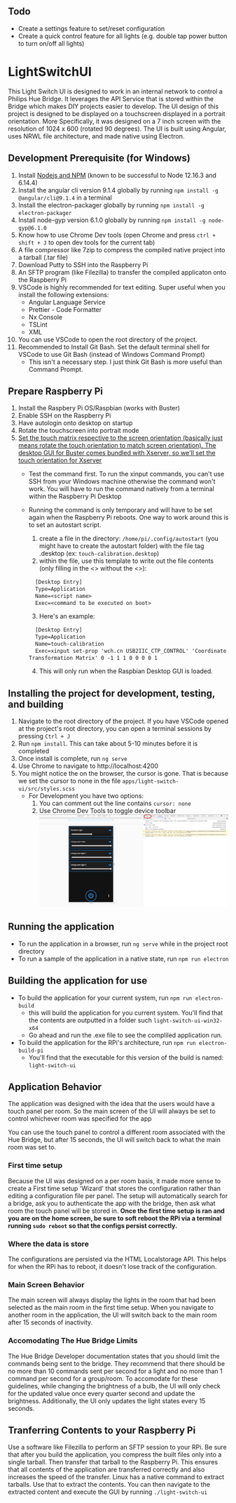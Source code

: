 ## Todo
- Create a settings feature to set/reset configuration
- Create a quick control feature for all lights (e.g. double tap power button to turn on/off all lights)



# LightSwitchUI

This Light Switch UI is designed to work in an internal network to control a Philips Hue Bridge. It leverages the API Service that is stored within the Bridge which makes DIY projects easier to develop. The UI design of this project is designed to be displayed on a touchscreen displayed in a portrait orientation. More Specifically, it was designed on a 7 inch screen with the resolution of 1024 x 600 (rotated 90 degrees). The UI is built using Angular, uses NRWL file architecture, and made native using Electron.

## Development Prerequisite (for Windows)

1.  Install [Nodejs and NPM](https://nodejs.org/en/download/releases/) (known to be successful to Node 12.16.3 and 6.14.4)
2.  Install the angular cli version 9.1.4 globally by running `npm install -g @angular/cli@9.1.4` in a terminal
2.  Install the electron-packager globally  by running `npm install -g electron-packager`
2.  Install node-gyp version 6.1.0 globally by running `npm install -g node-gyp@6.1.0`
2.  Know how to use Chrome Dev tools (open Chrome and press `ctrl + shift + J` to open dev tools for the current tab)
3.  A file compressor like 7zip to compress the compiled native project into a tarball (.tar file)
4.  Download Putty to SSH into the Raspberry Pi
5.  An SFTP program (like Filezilla) to transfer the compiled applicaton onto the Raspberry Pi
6.  VSCode is highly recommended for text editing. Super useful when you install the following extensions:
    - Angular Language Service
    - Prettier - Code Formatter
    - Nx Console
    - TSLint
    - XML
7. You can use VSCode to open the root directory of the project.
8. Recommended to Install Git Bash. Set the default terminal shell for VSCode to use Git Bash (instead of Windows Command Prompt)
    - This isn't a necessary step. I just think Git Bash is more useful than Command Prompt.

## Prepare Raspberry Pi

1. Install the Raspbery Pi OS/Raspbian (works with Buster)
2. Enable SSH on the Raspberry Pi
3. Have autologin onto desktop on startup
4. Rotate the touchscreen into portrait mode
5. [Set the touch matrix respective to the screen orientation (basically just means rotate the touch orientation to match screen orientation). The desktop GUI for Buster comes bundled with Xserver, so we'll set the touch orientation for Xserver](https://wiki.ubuntu.com/X/InputCoordinateTransformation)
    - Test the command first. To run the xinput commands, you can't use SSH from your Windows machine otherwise the command won't work. You will have to run the command natively from a terminal within the Raspberry Pi Desktop
    - Running the command is only temporary and will have to be set again when the Raspberry Pi reboots. One way to work around this is to set an autostart script.
        1. create a file in the directory: `/home/pi/.config/autostart` (you might have to create the autostart folder) with the file tag .desktop (ex: `touch-calibration.desktop`)
        2. within the file, use this template to write out the file contents (only filling in the <> without the <>):
        ```
          [Desktop Entry]
          Type=Application
          Name=<script name>
          Exec=<command to be executed on boot>
        ```

        3. Here's an example:
        ```
          [Desktop Entry]
          Type=Application
          Name=touch-calibration
          Exec=xinput set-prop 'wch.cn USB2IIC_CTP_CONTROL' 'Coordinate Transformation Matrix' 0 -1 1 1 0 0 0 0 1
        ```

        4. This will only run when the Raspbian Desktop GUI is loaded.

## Installing the project for development, testing, and building
1. Navigate to the root directory of the project. If you have VSCode opened at the project's root directory, you can open a terminal sessions by pressing `Ctrl + J`
2. Run `npm install`. This can take about 5-10 minutes before it is completed
3. Once install is complete, run `ng serve`
4. Use Chrome to navigate to http://localhost:4200
5. You might notice the on the browser, the cursor is gone. That is because we set the cursor to none in the file `apps/light-switch-ui/src/styles.scss`
    - For Development you have two options:
        1. You can comment out the line contains `cursor: none`
        2. Use Chrome Dev Tools to toggle device toolbar
        ![Use Chrome Dev Tools to toggle device toolbar](readme-assets/toggle-device-toolbar.png)

## Running the application
- To run the application in a browser, run `ng serve` while in the project root directory
- To run a sample of the application in a native state, run `npm run electron`

## Building the application for use
- To build the application for your current system, run `npm run electron-build`
    - this will build the application for you current system. You'll find that the contents are outputted in a folder such `light-switch-ui-win32-x64`
    - Go ahead and run the .exe file to see the compliled application run.
- To build the application for the RPi's architecture, run `npm run electron-build-pi`
    - You'll find that the executable for this version of the build is named: `light-switch-ui`

## Application Behavior
The application was designed with the idea that the users would have a touch panel per room. So the main screen of the UI will always be set to control whichever room was specified for the app

You can use the touch panel to control a different room associated with the Hue Bridge, but after 15 seconds, the UI will switch back to what the main room was set to.

### First time setup
Because the UI was designed on a per room basis, it made more sense to create a First time setup 'Wizard' that stores the configuration rather than editing a configuration file per panel. The setup will automatically search for a bridge, ask you to authenticate the app with the bridge, then ask what room the touch panel will be stored in. **Once the first time setup is ran and you are on the home screen, be sure to soft reboot the RPi via a terminal running `sudo reboot` so that the configs persist correctly.**

### Where the data is store
The configurations are persisted via the HTML Localstorage API. This helps for when the RPi has to reboot, it doesn't lose track of the configuration.

### Main Screen Behavior
The main screen will always display the lights in the room that had been selected as the main room in the first time setup. When you navigate to another room in the application, the UI will switch back to the main room after 15 seconds of inactivity.

### Accomodating The Hue Bridge Limits
The Hue Bridge Developer documentation states that you should limit the commands being sent to the bridge. They recommend that there should be no more than 10 commands sent per second for a light and no more than 1 command per second for a group/room. To accomodate for these guidelines, while changing the brightness of a bulb, the UI will only check for the updated value once every quarter second and update the brightness. Additionally, the UI only updates the light states every 15 seconds.

## Tranferring Contents to your Raspberry Pi
Use a software like Filezilla to perform an SFTP session to your RPi. Be sure that after you build the application, you compress the built files only into a single tarball. Then transfer that tarball to the Raspberry Pi. This ensures that all contents of the application are transferred correctly and also increases the speed of the transfer. Linux has a native command to extract tarballs. Use that to extract the contents. You can then navigate to the extracted content and execute the GUI by running `./light-switch-ui`








